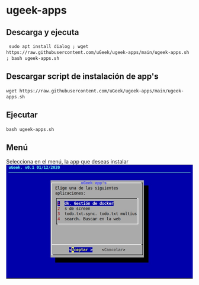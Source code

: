 # ugeek-apps

## Descarga y ejecuta
```
 sudo apt install dialog ; wget https://raw.githubusercontent.com/uGeek/ugeek-apps/main/ugeek-apps.sh ; bash ugeek-apps.sh 
``` 



## Descargar script de instalación de app's

```
wget https://raw.githubusercontent.com/uGeek/ugeek-apps/main/ugeek-apps.sh
```

## Ejecutar
```
bash ugeek-apps.sh
```

## Menú
Selecciona en el menú, la app que deseas instalar
![ugeek-apps](ugeek-apps.jpg)
